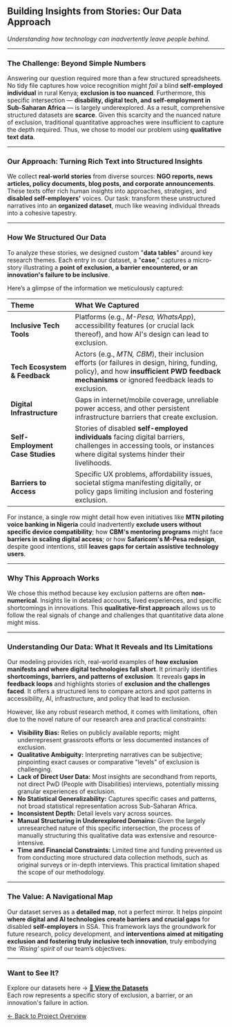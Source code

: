 <!-- markdownlint-disable MD033 MD013 MD041-->
## **Building Insights from Stories: Our Data Approach**

*Understanding how technology can inadvertently leave people behind.*

---

### **The Challenge: Beyond Simple Numbers**

Answering our question required more than a few structured spreadsheets. No tidy file captures how voice recognition might *fail* a blind **self-employed individual** in rural Kenya; **exclusion is too nuanced**. Furthermore, this specific intersection — **disability, digital tech, and self-employment in Sub-Saharan Africa** — is largely underexplored. As a result, comprehensive structured datasets are **scarce**. Given this scarcity and the nuanced nature of exclusion, traditional quantitative approaches were insufficient to capture the depth required. Thus, we chose to model our problem using **qualitative text data**.

---

### **Our Approach: Turning Rich Text into Structured Insights**

We collect **real-world stories** from diverse sources: **NGO reports, news articles, policy documents, blog posts, and corporate announcements**. These texts offer rich human insights into approaches, strategies, and **disabled self-employers'** voices. Our task: transform these unstructured narratives into an **organized dataset**, much like weaving individual threads into a cohesive tapestry.

---

### **How We Structured Our Data**

To analyze these stories, we designed custom "**data tables**" around key research themes. Each entry in our dataset, a "**case**," captures a micro-story illustrating a **point of exclusion, a barrier encountered, or an innovation's failure to be inclusive**.

Here’s a glimpse of the information we meticulously captured:

<!-- markdownlint-disable MD013 -->

| Theme                     | What We Captured                                                                                                                                                                                                                                                                          |
| :------------------------ | :---------------------------------------------------------------------------------------------------------------------------------------------------------------------------------------------------------------------------------------------------------------------------------------- |
| **Inclusive Tech Tools** | Platforms (e.g., *M-Pesa, WhatsApp*), accessibility features (or crucial lack thereof), and how AI's design can lead to exclusion.                                                                                                                                                                |
| **Tech Ecosystem & Feedback** | Actors (e.g., *MTN, CBM*), their inclusion efforts (or failures in design, hiring, funding, policy), and how **insufficient PWD feedback mechanisms** or ignored feedback leads to exclusion.                                                                                               |
| **Digital Infrastructure** | Gaps in internet/mobile coverage, unreliable power access, and other persistent infrastructure barriers that create exclusion.                                                                                                                                                          |
| **Self-Employment Case Studies** | Stories of disabled **self-employed individuals** facing digital barriers, challenges in accessing tools, or instances where digital systems hinder their livelihoods.                                                                                                                            |
| **Barriers to Access** | Specific UX problems, affordability issues, societal stigma manifesting digitally, or policy gaps limiting inclusion and fostering exclusion.            |

<!-- markdownlint-enable MD013 -->

For instance, a single row might detail how even initiatives like
**MTN piloting voice banking in Nigeria** could inadvertently **exclude users
without specific device compatibility**; how **CBM's mentoring programs** might
face **barriers in scaling digital access**; or how **Safaricom's
M-Pesa redesign**, despite good intentions, still **leaves gaps for certain
assistive technology users**.

---

### **Why This Approach Works**

We chose this method because key exclusion patterns are often
**non-numerical**. Insights lie in detailed accounts, lived experiences, and
specific shortcomings in innovations. This **qualitative-first approach** allows
us to follow the real signals of change and challenges that quantitative data
alone might miss.

---

### **Understanding Our Data: What It Reveals and Its Limitations**

Our modeling provides rich, real-world examples of **how exclusion manifests
and where digital technologies fall short**. It primarily identifies
**shortcomings, barriers, and patterns of exclusion**. It reveals
**gaps in feedback loops** and highlights stories of **exclusion and the
challenges faced**. It offers a structured lens to compare actors and spot
patterns in accessibility, AI, infrastructure, and policy that lead to exclusion.

However, like any robust research method, it comes with limitations, often due
to the novel nature of our research area and practical constraints:

* **Visibility Bias:** Relies on publicly available reports; might
  underrepresent grassroots efforts or less documented instances of exclusion.
* **Qualitative Ambiguity:** Interpreting narratives can be subjective;
  pinpointing exact causes or comparative "levels" of exclusion is challenging.
* **Lack of Direct User Data:** Most insights are secondhand from reports,
  not direct PwD (People with Disabilities) interviews, potentially missing
  granular experiences of exclusion.
* **No Statistical Generalizability:** Captures specific cases and patterns,
  not broad statistical representation across Sub-Saharan Africa.
* **Inconsistent Depth:** Detail levels vary across sources.
* **Manual Structuring in Underexplored Domains:** Given the largely
  unresearched nature of this specific intersection, the process of manually
  structuring this qualitative data was extensive and resource-intensive.
* **Time and Financial Constraints:** Limited time and funding prevented us
  from conducting more structured data collection methods, such as original
surveys or in-depth interviews. This practical limitation shaped the scope
of our methodology.

---
<!-- markdownlint-disable MD013-->

### **The Value: A Navigational Map**

Our dataset serves as a **detailed map**, not a perfect mirror. It
helps pinpoint **where digital and AI technologies create barriers and crucial gaps** for disabled **self-employers** in SSA. This framework lays the groundwork for future research, policy development, and **interventions aimed at mitigating exclusion and fostering truly inclusive tech innovation**, truly embodying the *‘Rising’ spirit* of our team’s objectives.

---

### **Want to See It?**

Explore our datasets here → [**🔗 View the Datasets**](./README.md#directory-guide)  
Each row represents a specific story of exclusion, a barrier, or an innovation's failure in action.

[← Back to Project Overview](../README.md)
